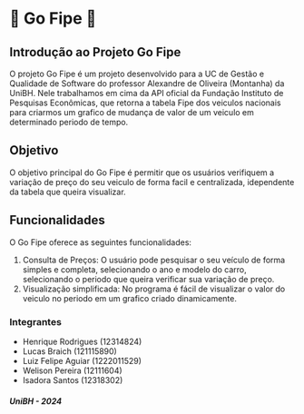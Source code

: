 # 🚗 Go Fipe 🚗

## Introdução ao Projeto Go Fipe
O projeto Go Fipe é um projeto desenvolvido para a UC de Gestão e Qualidade de Software do professor Alexandre de Oliveira (Montanha) da UniBH. Nele trabalhamos em cima da API oficial da Fundação Instituto de Pesquisas Econômicas, que retorna a tabela Fipe dos veiculos nacionais para criarmos um grafico de mudança de valor de um veiculo em determinado periodo de tempo.

## Objetivo
O objetivo principal do Go Fipe é permitir que os usuários verifiquem a variação de preço do seu veiculo de forma facil e centralizada, idependente da tabela que queira visualizar.

## Funcionalidades
O Go Fipe oferece as seguintes funcionalidades:

1. Consulta de Preços: O usuário pode pesquisar o seu veículo de forma simples e completa, selecionando o ano e modelo do carro, selecionando o periodo que queira verificar sua variação de preço.
2. Visualização simplificada: No programa é fácil de visualizar o valor do veiculo no periodo em um grafico criado dinamicamente.

### Integrantes
+ Henrique Rodrigues (12314824)
+ Lucas Braich (121115890)
+ Luiz Felipe Aguiar (1222011529)
+ Welison Pereira (12111604)
+ Isadora Santos (12318302)

##### UniBH - 2024
